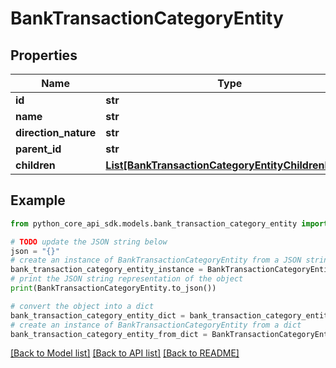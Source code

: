 # BankTransactionCategoryEntity


## Properties

Name | Type | Description | Notes
------------ | ------------- | ------------- | -------------
**id** | **str** |  | 
**name** | **str** |  | 
**direction_nature** | **str** |  | 
**parent_id** | **str** |  | [optional] 
**children** | [**List[BankTransactionCategoryEntityChildrenInner]**](BankTransactionCategoryEntityChildrenInner.md) |  | 

## Example

```python
from python_core_api_sdk.models.bank_transaction_category_entity import BankTransactionCategoryEntity

# TODO update the JSON string below
json = "{}"
# create an instance of BankTransactionCategoryEntity from a JSON string
bank_transaction_category_entity_instance = BankTransactionCategoryEntity.from_json(json)
# print the JSON string representation of the object
print(BankTransactionCategoryEntity.to_json())

# convert the object into a dict
bank_transaction_category_entity_dict = bank_transaction_category_entity_instance.to_dict()
# create an instance of BankTransactionCategoryEntity from a dict
bank_transaction_category_entity_from_dict = BankTransactionCategoryEntity.from_dict(bank_transaction_category_entity_dict)
```
[[Back to Model list]](../README.md#documentation-for-models) [[Back to API list]](../README.md#documentation-for-api-endpoints) [[Back to README]](../README.md)


